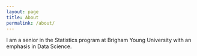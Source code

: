 ```yaml
---
layout: page
title: About
permalink: /about/
---
```


I am a senior in the Statistics program at Brigham Young University with an emphasis in Data Science. 

